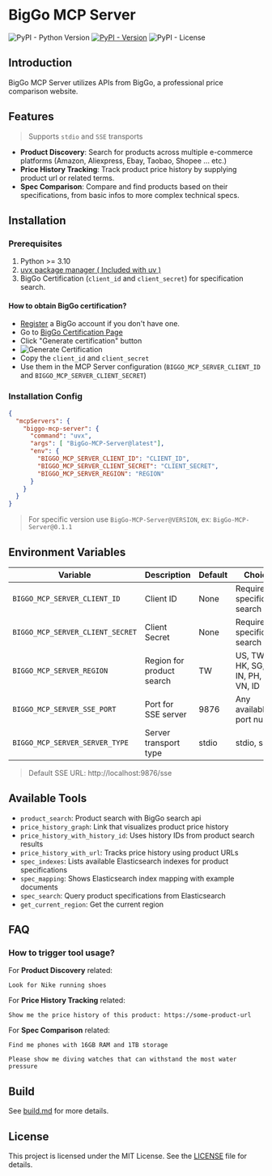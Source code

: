 # BigGo MCP Server
![PyPI - Python Version](https://img.shields.io/pypi/pyversions/BigGo-MCP-Server?style=for-the-badge)
[![PyPI - Version](https://img.shields.io/pypi/v/BigGo-MCP-Server?style=for-the-badge)](https://pypi.org/project/BigGo-MCP-Server/)
![PyPI - License](https://img.shields.io/pypi/l/BigGo-MCP-Server?style=for-the-badge)

## Introduction
BigGo MCP Server utilizes APIs from BigGo, a professional price comparison website.
## Features
> Supports `stdio` and `SSE` transports

- **Product Discovery**: Search for products across multiple e-commerce platforms (Amazon, Aliexpress, Ebay, Taobao, Shopee ... etc.)
- **Price History Tracking**: Track product price history by supplying product url or related terms.
- **Spec Comparison**: Compare and find products based on their specifications, from basic infos to more complex technical specs.


## Installation
### Prerequisites
1. Python >= 3.10
2. [uvx package manager ( Included with uv )](https://docs.astral.sh/uv/getting-started/installation/)
3. BigGo Certification (`client_id` and `client_secret`) for specification search. 

#### How to obtain BigGo certification?
  - [Register](https://account.biggo.com/?url=https%3A%2F%2Fbiggo.com%2F&lang=en&source=web&type=biggo3&method=register) a BigGo account if you don't have one.
  - Go to [BigGo Certification Page](https://account.biggo.com/setting/token)
  - Click "Generate certification" button
  - ![Generate Certification](./docs/Pics/generate-certification.png)
  - Copy the `client_id` and `client_secret`
  - Use them in the MCP Server configuration (`BIGGO_MCP_SERVER_CLIENT_ID` and `BIGGO_MCP_SERVER_CLIENT_SECRET`)

### Installation Config
```json
{
  "mcpServers": {
    "biggo-mcp-server": {
      "command": "uvx",
      "args": [ "BigGo-MCP-Server@latest"],
      "env": {
        "BIGGO_MCP_SERVER_CLIENT_ID": "CLIENT_ID",
        "BIGGO_MCP_SERVER_CLIENT_SECRET": "CLIENT_SECRET",
        "BIGGO_MCP_SERVER_REGION": "REGION"
      }
    }
  }
}
```
> For specific version use `BigGo-MCP-Server@VERSION`, ex: `BigGo-MCP-Server@0.1.1`

## Environment Variables
| Variable                         | Description               | Default | Choices                                    |
| -------------------------------- | ------------------------- | ------- | ------------------------------------------ |
| `BIGGO_MCP_SERVER_CLIENT_ID`     | Client ID                 | None    | Required for specification search          |
| `BIGGO_MCP_SERVER_CLIENT_SECRET` | Client Secret             | None    | Required for specification search          |
| `BIGGO_MCP_SERVER_REGION`        | Region for product search | TW      | US, TW, JP, HK, SG, MY, IN, PH, TH, VN, ID |
| `BIGGO_MCP_SERVER_SSE_PORT`      | Port for SSE server       | 9876    | Any available port number                  |
| `BIGGO_MCP_SERVER_SERVER_TYPE`   | Server transport type     | stdio   | stdio, sse                                 |

> Default SSE URL: http://localhost:9876/sse

## Available Tools
- `product_search`: Product search with BigGo search api
- `price_history_graph`: Link that visualizes product price history
- `price_history_with_history_id`: Uses history IDs from product search results
- `price_history_with_url`: Tracks price history using product URLs
- `spec_indexes`: Lists available Elasticsearch indexes for product specifications
- `spec_mapping`: Shows Elasticsearch index mapping with example documents
- `spec_search`: Query product specifications from Elasticsearch
- `get_current_region`: Get the current region

## FAQ
### How to trigger tool usage?
For **Product Discovery** related:
```
Look for Nike running shoes
```
For **Price History Tracking** related:
```
Show me the price history of this product: https://some-product-url
```
For **Spec Comparison** related:
```
Find me phones with 16GB RAM and 1TB storage
```
```
Please show me diving watches that can withstand the most water pressure
```

## Build
See [build.md](docs/build.md) for more details.

## License
This project is licensed under the MIT License. See the [LICENSE](LICENSE) file for details.
